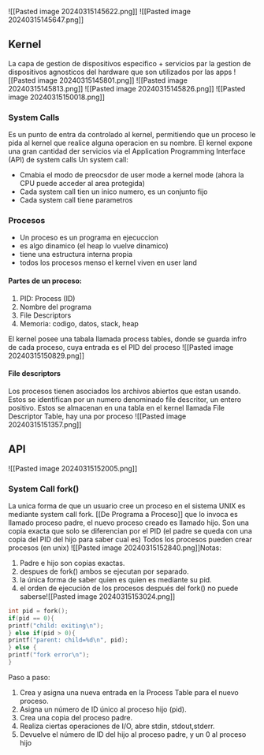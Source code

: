 
![[Pasted image 20240315145622.png]]
![[Pasted image 20240315145647.png]]

## Kernel 
La capa de gestion de dispositivos especifico + servicios par la gestion de dispositivos agnosticos del hardware que son utilizados por las apps
![[Pasted image 20240315145801.png]]
![[Pasted image 20240315145813.png]]
![[Pasted image 20240315145826.png]]
![[Pasted image 20240315150018.png]]

### System Calls 
Es un punto de entra da controlado al kernel, permitiendo que un proceso le pida al kernel que realice alguna operacion en su nombre. El kernel expone una gran cantidad der servicios via el Application Programming Interface (API) de system calls
Un system call: 
- Cmabia el modo de preocsdor de user mode a kernel mode (ahora la CPU puede acceder al area protegida)
- Cada system call tien un inico numero, es un conjunto fijo
- Cada system call tiene parametros
### Procesos 
- Un proceso es un programa en ejecuccion
- es algo dinamico (el heap lo vuelve dinamico)
- tiene una estructura interna propia
- todos los procesos menso el kernel viven en user land
#### Partes de un proceso:
1. PID: Process (ID)
2. Nombre del programa
3. File Descriptors
4. Memoria: codigo, datos, stack, heap

El kernel posee una tabala llamada process tables, donde se guarda infro de cada proceso, cuya entrada es el PID del proceso
![[Pasted image 20240315150829.png]]

#### File descriptors
Los procesos tienen asociados los archivos abiertos que estan usando. Estos se identifican por un numero denominado file descritor, un entero positivo. Estos se almacenan en una tabla en el kernel llamada File Descriptor Table, hay una por proceso
![[Pasted image 20240315151357.png]]


## API 
![[Pasted image 20240315152005.png]]

### System Call fork()
La unica forma de que un usuario cree un proceso en el sistema UNIX es mediante system call fork. [[De Programa a Proceso]] que lo invoca es llamado proceso padre, el nuevo proceso creado es llamado hijo. Son una copia exacta que solo se diferencian por el PID (el padre se queda con una copia del PID del hijo para saber cual es)
Todos los procesos pueden crear procesos (en unix)
![[Pasted image 20240315152840.png]]Notas:
1. Padre e hijo son copias exactas. 
2. despues de fork() ambos se ejecutan por separado. 
3.  la única forma de saber quien es quien es mediante su pid. 
4. el orden de ejecución de los procesos después del fork() no puede saberse![[Pasted image 20240315153024.png]]

```c
int pid = fork(); 
if(pid == 0){ 
printf("child: exiting\n"); 
} else if(pid > 0){ 
printf("parent: child=%d\n", pid); 
} else { 
printf("fork error\n"); 
}
```


Paso a paso:
1. Crea y asigna una nueva entrada en la Process Table para el nuevo proceso. 
2. Asigna un número de ID único al proceso hijo (pid). 
3. Crea una copia del proceso padre. 
4. Realiza ciertas operaciones de I/O, abre stdin, stdout,stderr. 
5. Devuelve el número de ID del hijo al proceso padre, y un 0 al proceso hijo